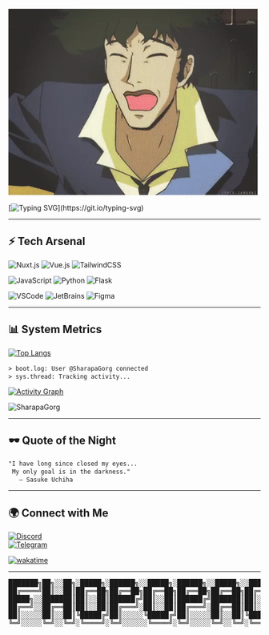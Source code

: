![Header](https://github.com/SharapaGorg/SharapaGorg/blob/main/assets/tenor.gif)

[![Typing SVG](https://readme-typing-svg.demolab.com?font=Share+Tech+Mono&pause=1000&color=ff00ff&center=true&vCenter=true&width=600&lines=⚡+Senior+Frontend+Operator;Vue%2BNuxt+Architect;TailwindCSS+Fanatic;Python+Backline+Engineer;永遠に学ぶ...)](https://git.io/typing-svg)

---

## ⚡ Tech Arsenal  

![Nuxt.js](https://img.shields.io/badge/-Nuxt.js-0d0d0d?style=for-the-badge&logo=nuxt.js&logoColor=39ff14)
![Vue.js](https://img.shields.io/badge/-Vue.js-0d0d0d?style=for-the-badge&logo=vue.js&logoColor=00f6ff)
![TailwindCSS](https://img.shields.io/badge/-TailwindCSS-0d0d0d?style=for-the-badge&logo=tailwindcss&logoColor=ff00ff)

![JavaScript](https://img.shields.io/badge/-JavaScript-0d0d0d?style=for-the-badge&logo=javascript&logoColor=39ff14)
![Python](https://img.shields.io/badge/-Python-0d0d0d?style=for-the-badge&logo=python&logoColor=ff00ff)
![Flask](https://img.shields.io/badge/-Flask-0d0d0d?style=for-the-badge&logo=flask&logoColor=00f6ff)

![VSCode](https://img.shields.io/badge/-VSCode-0d0d0d?style=for-the-badge&logo=visualstudiocode&logoColor=39ff14)
![JetBrains](https://img.shields.io/badge/-JetBrains_Editors-0d0d0d?style=for-the-badge&logo=jetbrains&logoColor=ff00ff)
![Figma](https://img.shields.io/badge/-Figma-0d0d0d?style=for-the-badge&logo=figma&logoColor=00f6ff)

---

## 📊 System Metrics  

[![Top Langs](https://github-readme-stats.vercel.app/api/top-langs/?username=sharapagorg&layout=compact&theme=tokyonight)](https://github.com/anuraghazra/github-readme-stats)

    > boot.log: User @SharapaGorg connected
    > sys.thread: Tracking activity...

[![Activity Graph](https://github-readme-activity-graph.vercel.app/graph?username=SharapaGorg&theme=tokyo-night&area=true&hide_border=true&custom_title=Activity+Feed+↯)](https://github.com/jgphilpott/github-readme-activity-graph)

![SharapaGorg](https://moe-counter.glitch.me/get/@SharapaGorg?theme=rule34)

---

## 🕶️ Quote of the Night  

    "I have long since closed my eyes...
     My only goal is in the darkness."
       — Sasuke Uchiha

---

## 🌍 Connect with Me  

[![Discord](https://img.shields.io/discord/484025467134017568?label=&style=for-the-badge&logo=discord&logoColor=00f6ff&color=0d0d0d)](https://discord.gg/CGFFP2H)  
[![Telegram](https://img.shields.io/badge/-Telegram-0d0d0d?style=for-the-badge&logo=telegram&logoColor=39ff14)](https://t.me/sharapagorg)  

[![wakatime](https://wakatime.com/badge/user/b26427ce-0968-4325-aff9-7230f45dc200.svg)](https://wakatime.com/@b26427ce-0968-4325-aff9-7230f45dc200)

---

<pre align="center">
███████╗██╗░░██╗░█████╗░██████╗░░█████╗░██████╗░░█████╗░░██████╗░██████╗░
██╔════╝██║░░██║██╔══██╗██╔══██╗██╔══██╗██╔══██╗██╔══██╗██╔════╝██╔═══██╗
█████╗░░███████║██║░░██║██████╔╝██║░░██║██████╔╝███████║██║░░██╗██║██╗██║
██╔══╝░░██╔══██║██║░░██║██╔═══╝░██║░░██║██╔═══╝░██╔══██║██║░░╚██╗██║██║██║
██║░░░░░██║░░██║╚█████╔╝██║░░░░░╚█████╔╝██║░░░░░██║░░██║╚█████╔╝╚█║████╔╝
╚═╝░░░░░╚═╝░░╚═╝░╚════╝░╚═╝░░░░░░╚════╝░╚═╝░░░░░╚═╝░░╚═╝░╚════╝░░╚══▀▀═╝░
</pre>
